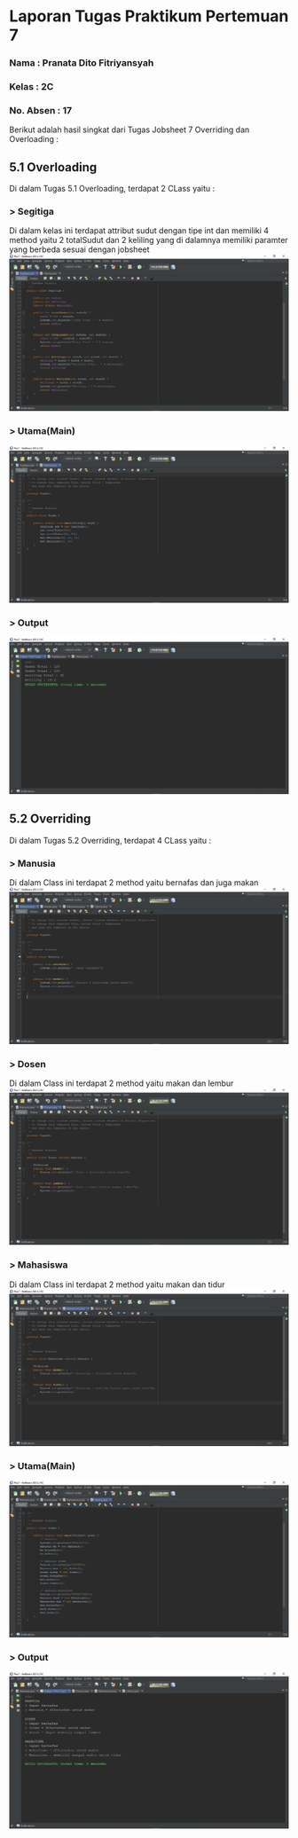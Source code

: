 # Laporan Tugas Praktikum Pertemuan 7

### Nama : Pranata Dito Fitriyansyah

### Kelas : 2C

### No. Absen : 17

Berikut adalah hasil singkat dari Tugas Jobsheet 7 Overriding dan Overloading :

## 5.1 Overloading

Di dalam Tugas 5.1 Overloading, terdapat 2 CLass yaitu :

### > Segitiga

Di dalam kelas ini terdapat attribut sudut dengan tipe int dan memiliki 4 method yaitu 2 totalSudut dan 2 keliling yang di dalamnya memiliki paramter yang berbeda sesuai dengan jobsheet
<img src="tugas1 (1).png">

### > Utama(Main)

<img src="tugas1 (2).png">

### > Output

<img src="tugas1 (3).png">

## 5.2 Overriding

Di dalam Tugas 5.2 Overriding, terdapat 4 CLass yaitu :

### > Manusia

Di dalam Class ini terdapat 2 method yaitu bernafas dan juga makan
<img src="tugas2 (1).png">

### > Dosen

Di dalam Class ini terdapat 2 method yaitu makan dan lembur
<img src="tugas2 (2).png">

### > Mahasiswa

Di dalam Class ini terdapat 2 method yaitu makan dan tidur
<img src="tugas2 (3).png">

### > Utama(Main)

<img src="tugas2 (4).png">

### > Output

<img src="tugas2 (5).png">

